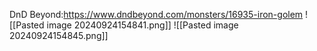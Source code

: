 DnD Beyond:https://www.dndbeyond.com/monsters/16935-iron-golem
![[Pasted image 20240924154841.png]]
![[Pasted image 20240924154845.png]]